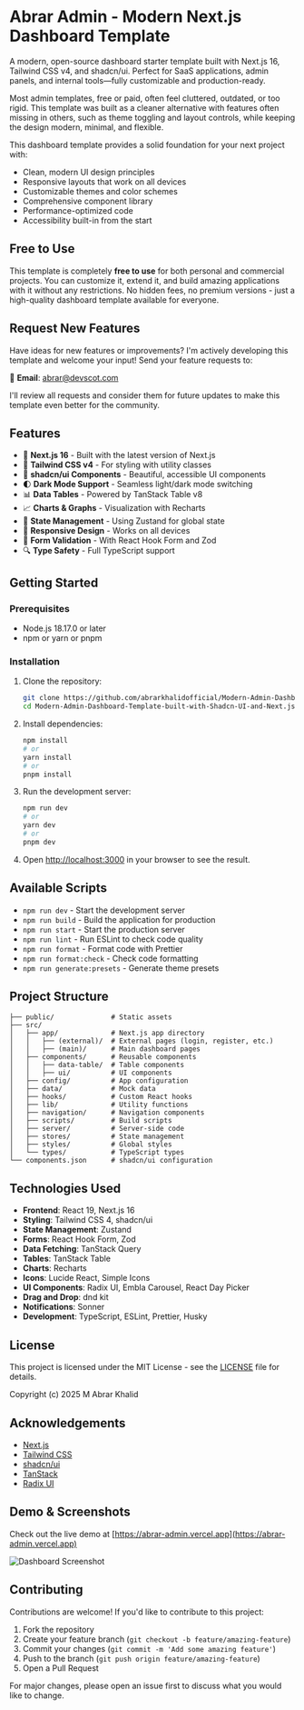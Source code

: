 # Abrar Admin - Modern Next.js Dashboard Template

A modern, open-source dashboard starter template built with Next.js 16, Tailwind CSS v4, and shadcn/ui. Perfect for SaaS applications, admin panels, and internal tools—fully customizable and production-ready.

Most admin templates, free or paid, often feel cluttered, outdated, or too rigid. This template was built as a cleaner alternative with features often missing in others, such as theme toggling and layout controls, while keeping the design modern, minimal, and flexible.

This dashboard template provides a solid foundation for your next project with:
- Clean, modern UI design principles
- Responsive layouts that work on all devices
- Customizable themes and color schemes
- Comprehensive component library
- Performance-optimized code
- Accessibility built-in from the start

## Free to Use

This template is completely **free to use** for both personal and commercial projects. You can customize it, extend it, and build amazing applications with it without any restrictions. No hidden fees, no premium versions - just a high-quality dashboard template available for everyone.

## Request New Features

Have ideas for new features or improvements? I'm actively developing this template and welcome your input! Send your feature requests to:

📧 **Email**: [abrar@devscot.com](mailto:abrar@devscot.com)

I'll review all requests and consider them for future updates to make this template even better for the community.

## Features

- 🚀 **Next.js 16** - Built with the latest version of Next.js
- 💅 **Tailwind CSS v4** - For styling with utility classes
- 🧩 **shadcn/ui Components** - Beautiful, accessible UI components
- 🌓 **Dark Mode Support** - Seamless light/dark mode switching
- 📊 **Data Tables** - Powered by TanStack Table v8
- 📈 **Charts & Graphs** - Visualization with Recharts
- 🔄 **State Management** - Using Zustand for global state
- 📱 **Responsive Design** - Works on all devices
- 🧪 **Form Validation** - With React Hook Form and Zod
- 🔍 **Type Safety** - Full TypeScript support

## Getting Started

### Prerequisites

- Node.js 18.17.0 or later
- npm or yarn or pnpm

### Installation

1. Clone the repository:
   ```bash
   git clone https://github.com/abrarkhalidofficial/Modern-Admin-Dashboard-Template-built-with-Shadcn-UI-and-Next.js-16.git
   cd Modern-Admin-Dashboard-Template-built-with-Shadcn-UI-and-Next.js-16
   ```

2. Install dependencies:
   ```bash
   npm install
   # or
   yarn install
   # or
   pnpm install
   ```

3. Run the development server:
   ```bash
   npm run dev
   # or
   yarn dev
   # or
   pnpm dev
   ```

4. Open [http://localhost:3000](http://localhost:3000) in your browser to see the result.

## Available Scripts

- `npm run dev` - Start the development server
- `npm run build` - Build the application for production
- `npm run start` - Start the production server
- `npm run lint` - Run ESLint to check code quality
- `npm run format` - Format code with Prettier
- `npm run format:check` - Check code formatting
- `npm run generate:presets` - Generate theme presets

## Project Structure

```
├── public/              # Static assets
├── src/
│   ├── app/             # Next.js app directory
│   │   ├── (external)/  # External pages (login, register, etc.)
│   │   ├── (main)/      # Main dashboard pages
│   ├── components/      # Reusable components
│   │   ├── data-table/  # Table components
│   │   ├── ui/          # UI components
│   ├── config/          # App configuration
│   ├── data/            # Mock data
│   ├── hooks/           # Custom React hooks
│   ├── lib/             # Utility functions
│   ├── navigation/      # Navigation components
│   ├── scripts/         # Build scripts
│   ├── server/          # Server-side code
│   ├── stores/          # State management
│   ├── styles/          # Global styles
│   └── types/           # TypeScript types
└── components.json      # shadcn/ui configuration
```

## Technologies Used

- **Frontend**: React 19, Next.js 16
- **Styling**: Tailwind CSS 4, shadcn/ui
- **State Management**: Zustand
- **Forms**: React Hook Form, Zod
- **Data Fetching**: TanStack Query
- **Tables**: TanStack Table
- **Charts**: Recharts
- **Icons**: Lucide React, Simple Icons
- **UI Components**: Radix UI, Embla Carousel, React Day Picker
- **Drag and Drop**: dnd kit
- **Notifications**: Sonner
- **Development**: TypeScript, ESLint, Prettier, Husky

## License

This project is licensed under the MIT License - see the [LICENSE](LICENSE) file for details.

Copyright (c) 2025 M Abrar Khalid

## Acknowledgements

- [Next.js](https://nextjs.org/)
- [Tailwind CSS](https://tailwindcss.com/)
- [shadcn/ui](https://ui.shadcn.com/)
- [TanStack](https://tanstack.com/)
- [Radix UI](https://www.radix-ui.com/)

## Demo & Screenshots

Check out the live demo at [https://abrar-admin.vercel.app](https://abrar-admin.vercel.app)

![Dashboard Screenshot](https://via.placeholder.com/1200x600?text=Abrar+Admin+Dashboard+Screenshot)

## Contributing

Contributions are welcome! If you'd like to contribute to this project:

1. Fork the repository
2. Create your feature branch (`git checkout -b feature/amazing-feature`)
3. Commit your changes (`git commit -m 'Add some amazing feature'`)
4. Push to the branch (`git push origin feature/amazing-feature`)
5. Open a Pull Request

For major changes, please open an issue first to discuss what you would like to change.
